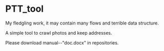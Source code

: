 # PTT_tool
<p>My fledgling work, it may contain many flows and terrible data structure.</p>  
<p>A simple tool to crawl photos and keep addresses.</p>  
<p>Please download manual--"doc.docx" in repositories.</p>  
